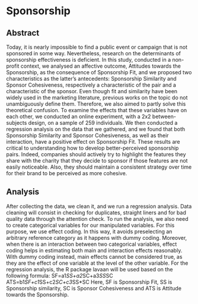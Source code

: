 # Sponsorship
## Abstract
Today, it is nearly impossible to find a public event or campaign that is not sponsored in some way. Nevertheless, research on the determinants of sponsorship effectiveness is deficient. In this study, conducted in a non-profit context, we analysed an affective outcome, Attitudes towards the Sponsorship, as the consequence of Sponsorship Fit, and we proposed two characteristics as the latter’s antecedents: Sponsorship Similarity and Sponsor Cohesiveness, respectively a characteristic of the pair and a characteristic of the sponsor. Even though fit and similarity have been widely used in the marketing literature, previous works on the topic do not unambiguously define them. Therefore, we also aimed to partly solve this theoretical confusion. To examine the effects that these variables have on each other, we conducted an online experiment, with a 2x2 between-subjects design, on a sample of 259 individuals. We then conducted a regression analysis on the data that we gathered, and we found that both Sponsorship Similarity and Sponsor Cohesiveness, as well as their interaction, have a positive effect on Sponsorship Fit. These results are critical to understanding how to develop better-perceived sponsorship pairs. Indeed, companies should actively try to highlight the features they share with the charity that they decide to sponsor if those features are not easily noticeable. Also, they should maintain a consistent strategy over time for their brand to be perceived as more cohesive.
## Analysis
After collecting the data, we clean it, and we run a regression analysis. Data cleaning will consist in checking for duplicates, straight liners and for bad quality data through the attention check.
To run the analysis, we also need to create categorical variables for our manipulated variables. For this purpose, we use effect coding. In this way, it avoids preselecting an arbitrary reference category as it happens with dummy coding. Moreover, when there is an interaction between two categorical variables, effect coding helps in estimating both main and interaction effects reasonably. With dummy coding instead, main effects cannot be considered true, as they are the effect of one variable at the level of the other variable.
For the regression analysis, the R package lavaan will be used based on the following formula:
SF=a1*SS+a2*SC+a3*SS*SC
ATS=b1*SF+c1*SS+c2*SC+c3*SS*SC
Here, SF is Sponsorship Fit, SS is Sponsorship similarity, SC is Sponsor Cohesiveness and ATS is Attitude towards the Sponsorship.
